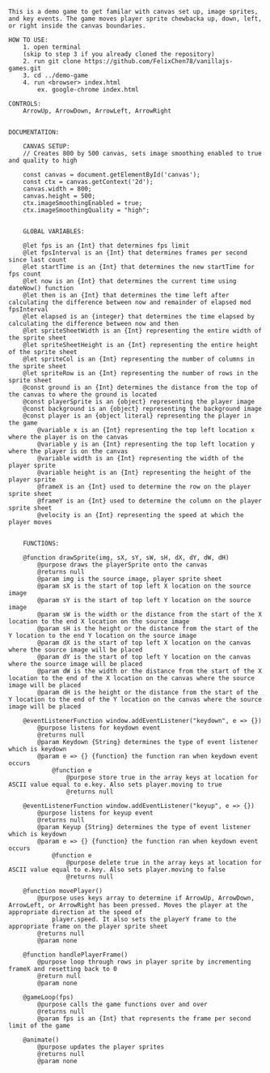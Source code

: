     This is a demo game to get familar with canvas set up, image sprites, and key events. The game moves player sprite chewbacka up, down, left, or right inside the canvas boundaries.

    HOW TO USE: 
        1. open terminal
        (skip to step 3 if you already cloned the repository)
        2. run git clone https://github.com/FelixChen78/vanillajs-games.git      
        3. cd ../demo-game
        4. run <browser> index.html
            ex. google-chrome index.html 

    CONTROLS:
        ArrowUp, ArrowDown, ArrowLeft, ArrowRight


    DOCUMENTATION:

        CANVAS SETUP:
        // Creates 800 by 500 canvas, sets image smoothing enabled to true and quality to high 

        const canvas = document.getElementById('canvas');
        const ctx = canvas.getContext('2d');
        canvas.width = 800;
        canvas.height = 500;
        ctx.imageSmoothingEnabled = true;
        ctx.imageSmoothingQuality = "high";


        GLOBAL VARIABLES:

        @let fps is an {Int} that determines fps limit
        @let fpsInterval is an {Int} that determines frames per second since last count
        @let startTime is an {Int} that determines the new startTime for fps count
        @let now is an {Int} that determines the current time using dateNow() function
        @let then is an {Int} that determines the time left after calculating the difference between now and remainder of elapsed mod fpsInterval
        @let elapsed is an {integer} that determines the time elapsed by calculating the difference between now and then
        @let spriteSheetWidth is an {Int} representing the entire width of the sprite sheet
        @let spriteSheetHeight is an {Int} representing the entire height of the sprite sheet
        @let spriteCol is an {Int} representing the number of columns in the sprite sheet
        @let spriteRow is an {Int} representing the number of rows in the sprite sheet
        @const ground is an {Int} determines the distance from the top of the canvas to where the ground is located
        @const playerSprite is an {object} representing the player image 
        @const background is an {object} representing the background image
        @const player is an {object literal} representing the player in the game
            @variable x is an {Int} representing the top left location x where the player is on the canvas
            @variable y is an {Int} representing the top left location y where the player is on the canvas
            @variable width is an {Int} representing the width of the player sprite
            @variable height is an {Int} representing the height of the player sprite
            @frameX is an {Int} used to determine the row on the player sprite sheet
            @frameY is an {Int} used to determine the column on the player sprite sheet
            @velocity is an {Int} representing the speed at which the player moves


        FUNCTIONS:

        @function drawSprite(img, sX, sY, sW, sH, dX, dY, dW, dH) 
            @purpose draws the playerSprite onto the canvas
            @returns null
            @param img is the source image, player sprite sheet 
            @param sX is the start of top left X location on the source image
            @param sY is the start of top left Y location on the source image
            @param sW is the width or the distance from the start of the X location to the end X location on the source image
            @param sH is the height or the distance from the start of the Y location to the end Y location on the source image
            @param dX is the start of top left X location on the canvas where the source image will be placed
            @param dY is the start of top left Y location on the canvas where the source image will be placed
            @param dW is the width or the distance from the start of the X location to the end of the X location on the canvas where the source image will be placed
            @param dH is the height or the distance from the start of the Y location to the end of the Y location on the canvas where the source image will be placed

        @eventListenerFunction window.addEventListener("keydown", e => {})
            @purpose listens for keydown event
            @returns null
            @param Keydown {String} determines the type of event listener which is keydown
            @param e => {} {function} the function ran when keydown event occurs
                @function e
                    @purpose store true in the array keys at location for ASCII value equal to e.key. Also sets player.moving to true
                    @returns null

        @eventListenerFunction window.addEventListener("keyup", e => {})  
            @purpose listens for keyup event
            @returns null
            @param Keyup {String} determines the type of event listener which is keydown
            @param e => {} {function} the function ran when keydown event occurs
                @function e
                    @purpose delete true in the array keys at location for ASCII value equal to e.key. Also sets player.moving to false
                    @returns null

        @function movePlayer()
            @purpose uses keys array to determine if ArrowUp, ArrowDown, ArrowLeft, or ArrowRight has been pressed. Moves the player at the appropriate direction at the speed of 
                player.speed. It also sets the playerY frame to the appropriate frame on the player sprite sheet
            @returns null
            @param none

        @function handlePlayerFrame()
            @purpose loop through rows in player sprite by incrementing frameX and resetting back to 0
            @return null
            @param none

        @gameLoop(fps)
            @purpose calls the game functions over and over
            @returns null
            @param fps is an {Int} that represents the frame per second limit of the game

        @animate()
            @purpose updates the player sprites
            @returns null
            @param none
